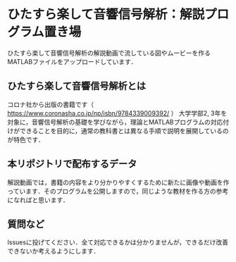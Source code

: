 # ひたすら楽して音響信号解析：解説プログラム置き場
ひたすら楽して音響信号解析の解説動画で流している図やムービーを作るMATLABファイルをアップロードしています．

## ひたすら楽して音響信号解析とは
コロナ社から出版の書籍です（ https://www.coronasha.co.jp/np/isbn/9784339009392/ ）
大学学部2, 3年を対象に，音響信号解析の基礎を学びながら，理論とMATLABプログラムの対応付けができることを目的に，通常の教科書とは異なる手順で説明を展開しているのが特色です．

## 本リポジトリで配布するデータ
解説動画では，書籍の内容をより分かりやすくするために新たに画像や動画を作っています．そのプログラムを公開しますので，同じような教材を作る方の参考になればと思います．

## 質問など
Issuesに投げてください．全て対応できるかは分かりませんが，できるだけ改善できないか考えるようにします．
